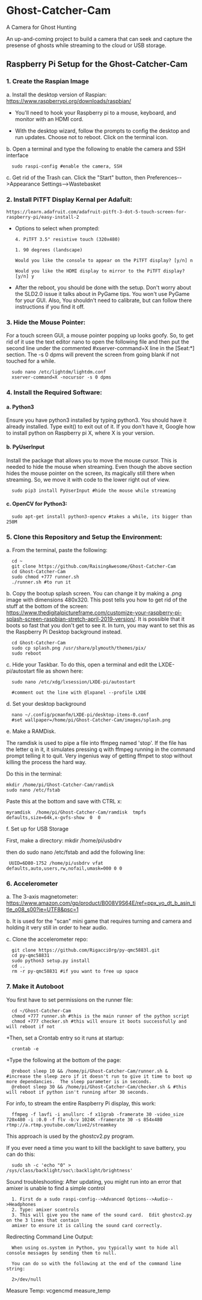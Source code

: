 # Ghost-Catcher-Cam
A Camera for Ghost Hunting


An up-and-coming project to build a camera that can seek and capture the presense of ghosts while streaming to the cloud or USB storage.

## Raspberry Pi Setup for the Ghost-Catcher-Cam

### 1.  Create the Raspian Image

a.  Install the desktop version of Raspian:  https://www.raspberrypi.org/downloads/raspbian/

+ You'll need to hook your Raspberry pi to a mouse, keyboard, and monitor with an HDMI cord.

+ With the desktop wizard, follow the prompts to config the desktop and run updates.  Choose not to reboot.  Click on the terminal icon.

b.  Open a terminal and type the following to enable the camera and SSH interface
      
      sudo raspi-config #enable the camera, SSH
      
c.  Get rid of the Trash can.  Click the "Start" button, then Preferences-->Appearance Settings-->Wastebasket

### 2.  Install PiTFT Display Kernal per Adafuit:

    https://learn.adafruit.com/adafruit-pitft-3-dot-5-touch-screen-for-raspberry-pi/easy-install-2
+ Options to select when prompted:

      4. PiTFT 3.5" resistive touch (320x480)

      1. 90 degrees (landscape)

      Would you like the console to appear on the PiTFT display? [y/n] n

      Would you like the HDMI display to mirror to the PiTFT display? [y/n] y


+ After the reboot, you should be done with the setup.  Don't worry about the SLD2.0 issue it talks about in PyGame tips.  You won't use PyGame for your GUI.  Also, You shouldn't need to calibrate, but can follow there instructions if you find it off.
  
### 3.  Hide the Mouse Pointer:

For a touch screen GUI, a mouse pointer popping up looks goofy.  So, to get rid of it use the text editor nano to open the following file and then put the second line under the commented #xserver-command=X line in the [Seat:*] section.  The -s 0 dpms will prevent the screen from going blank if not touched for a while.

      sudo nano /etc/lightdm/lightdm.conf
      xserver-command=X -nocursor -s 0 dpms

### 4.  Install the Required Software:

#### a.  Python3
Ensure you have python3 installed by typing python3.  You should have it already installed.  Type exit() to exit out of it.  If you don't have it, Google how to install python on Raspberry pi X, where X is your version.

#### b.  PyUserInput  
Install the package that allows you to move the mouse cursor.  This is needed to hide the mouse when streaming.  Even though the above section hides the mouse pointer on the screen, its magically still there when streaming.  So, we move it with code to the lower right out of view.
      
      sudo pip3 install PyUserInput #hide the mouse while streaming

#### c.  OpenCV for Python3:

      sudo apt-get install python3-opencv #takes a while, its bigger than 250M
           
### 5.  Clone this Repository and Setup the Environment:
a.  From the terminal, paste the following:

      cd ~
      git clone https://github.com/RaisingAwesome/Ghost-Catcher-Cam
      cd Ghost-Catcher-Cam
      sudo chmod +777 runner.sh
      ./runner.sh #to run it

b.  Copy the bootup splash screen.  You can change it by making a .png image with dimensions 480x320.  This post tells you how to get rid of the stuff at the bottom of the screen:  https://www.thedigitalpictureframe.com/customize-your-raspberry-pi-splash-screen-raspbian-stretch-april-2019-version/.  It is possible that it boots so fast that you don't get to see it.  In turn, you may want to set this as the Raspberry Pi Desktop background instead.   

      cd Ghost-Catcher-Cam
      sudo cp splash.png /usr/share/plymouth/themes/pix/
      sudo reboot

c.  Hide your Taskbar.  To do this, open a terminal and edit the LXDE-pi/autostart file as shown here:

      sudo nano /etc/xdg/lxsession/LXDE-pi/autostart
      
      #comment out the line with @lxpanel --profile LXDE
d.  Set your desktop background

      nano ~/.config/pcmanfm/LXDE-pi/desktop-items-0.conf
      #set wallpaper=/home/pi/Ghost-Catcher-Cam/images/splash.png

e.  Make a RAMDisk.  

The ramdisk is used to pipe a file into ffmpeg named 'stop'.  If the file has the letter q in it, it simulates pressing q with ffmpeg running in the command prompt telling it to quit.  Very ingenius way of getting ffmpet to stop without killing the process the hard way.

Do this in the terminal:

    mkdir /home/pi/Ghost-Catcher-Cam/ramdisk
    sudo nano /etc/fstab

Paste this at the bottom and save with CTRL x:

    myramdisk  /home/pi/Ghost-Catcher-Cam/ramdisk  tmpfs  defaults,size=64k,x-gvfs-show  0  0

f.  Set up for USB Storage

First, make a directory:  mkdir /home/pi/usbdrv

then do sudo nano /etc/fstab and add the following line:

     UUID=6D80-1752 /home/pi/usbdrv vfat defaults,auto,users,rw,nofail,umask=000 0 0
     
### 6.  Accelerometer
a.  The 3-axis magnetometer:  https://www.amazon.com/gp/product/B008V9S64E/ref=ppx_yo_dt_b_asin_title_o08_s00?ie=UTF8&psc=1

b.  It is used for the "scan" mini game that requires turning and camera and holding it very still in order to hear audio.

c.  Clone the accelerometer repo:

      git clone https://github.com/RigacciOrg/py-qmc5883l.git
      cd py-qmc58831
      sudo python3 setup.py install
      cd ..
      rm -r py-qmc58831 #if you want to free up space


### 7.  Make it Autoboot
You first have to set permissions on the runner file:

      cd ~/Ghost-Catcher-Cam
      chmod +777 runner.sh #this is the main runner of the python script
      chmod +777 checker.sh #this will ensure it boots successfully and will reboot if not
      
+Then, set a Crontab entry so it runs at startup:

      crontab -e

+Type the following at the bottom of the page:

      @reboot sleep 10 && /home/pi/Ghost-Catcher-Cam/runner.sh &  #increase the sleep zero if it doesn't run to give it time to boot up more dependancies.  The sleep parameter is in seconds.
      @reboot sleep 30 && /home/pi/Ghost-Catcher-Cam/checker.sh & #this will reboot if python isn't running after 30 seconds.

For info, to stream the entire Raspberry Pi display, this work:

      ffmpeg -f lavfi -i anullsrc -f x11grab -framerate 30 -video_size 720x480 -i :0.0 -f flv -b:v 1024K -framerate 30 -s 854x480 rtmp://a.rtmp.youtube.com/live2/streamkey

This approach is used by the ghostcv2.py program.

If you ever need a time you want to kill the backlight to save battery, you can do this:

      sudo sh -c 'echo "0" > /sys/class/backlight/soc\:backlight/brightness'    
      
Sound troubleshooting:
      After updating, you might run into an error that amixer is unable to find a simple control

      1. First do a sudo raspi-config-->Advanced Options-->Audio-->Headphones
      2. Type: amixer scontrols
      3. This will give you the name of the sound card.  Edit ghostcv2.py on the 3 lines that contain 
      amixer to ensure it is calling the sound card correctly.

Redirecting Command Line Output:

      When using os.system in Python, you typically want to hide all console messages by sending them to null.  
      
      You can do so with the following at the end of the command line string:
      
      2>/dev/null
      
Measure Temp:  vcgencmd measure_temp
